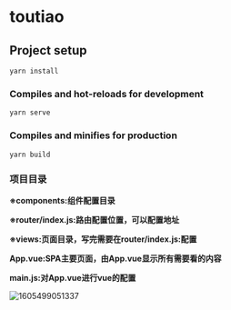 # toutiao

## Project setup
```
yarn install
```

### Compiles and hot-reloads for development
```
yarn serve
```

### Compiles and minifies for production
```
yarn build
```

### 项目目录

**※components:组件配置目录**

**※router/index.js:路由配置位置，可以配置地址**

**※views:页面目录，写完需要在router/index.js:配置**

**App.vue:SPA主要页面，由App.vue显示所有需要看的内容**

**main.js:对App.vue进行vue的配置**

![1605499051337](C:\Users\Administrator\AppData\Roaming\Typora\typora-user-images\1605499051337.png)

